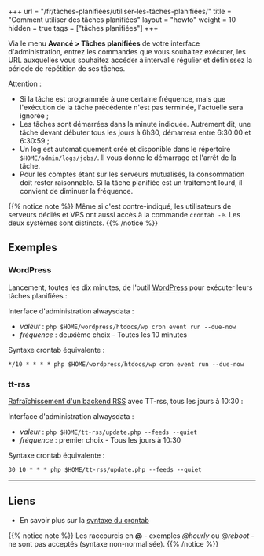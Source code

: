 +++
url = "/fr/tâches-planifiées/utiliser-les-tâches-planifiées/"
title = "Comment utiliser des tâches planifiées"
layout = "howto"
weight = 10
hidden = true
tags = ["tâches planifiées"]
+++

Via le menu **Avancé > Tâches planifiées** de votre interface d'administration, entrez les commandes que vous souhaitez exécuter, les URL auxquelles vous souhaitez accéder à intervalle régulier et définissez la période de répétition de ses tâches. 

Attention :

- Si la tâche est programmée à une certaine fréquence, mais que l'exécution de la tâche précédente n'est pas terminée, l'actuelle sera ignorée ;
- Les tâches sont démarrées dans la minute indiquée. Autrement dit, une tâche devant débuter tous les jours à 6h30, démarrera entre 6:30:00 et 6:30:59 ;
- Un log est automatiquement créé et disponible dans le répertoire `$HOME/admin/logs/jobs/`. Il vous donne le démarrage et l'arrêt de la tâche.
- Pour les comptes étant sur les serveurs mutualisés, la consommation doit rester raisonnable. Si la tâche planifiée est un traitement lourd, il convient de diminuer la fréquence.

{{% notice note %}}
Même si c'est contre-indiqué, les utilisateurs de serveurs dédiés et VPS ont aussi accès à la commande `crontab -e`. Les deux systèmes sont distincts.
{{% /notice %}}

## Exemples

### WordPress

Lancement, toutes les dix minutes, de l'outil [WordPress](https://developer.wordpress.org/cli/commands/cron/event/run/) pour exécuter leurs tâches planifiées :

Interface d'administration alwaysdata :

- _valeur_ : `php $HOME/wordpress/htdocs/wp cron event run --due-now`
- _fréquence_ : deuxième choix - Toutes les 10 minutes

Syntaxe crontab équivalente :

```
*/10 * * * * php $HOME/wordpress/htdocs/wp cron event run --due-now
```

### tt-rss

[Rafraîchissement d'un backend RSS](https://git.tt-rss.org/fox/tt-rss/wiki/UpdatingFeeds#periodical-updating-from-crontab-using-update-script-updatephp---feeds) avec TT-rss, tous les jours à 10:30 :

Interface d'administration alwaysdata :

- _valeur_ : `php $HOME/tt-rss/update.php --feeds --quiet`
- _fréquence_ : premier choix - Tous les jours à 10:30

Syntaxe crontab équivalente :

```
30 10 * * * php $HOME/tt-rss/update.php --feeds --quiet
```


---
## Liens

* En savoir plus sur la [syntaxe du crontab](https://fr.wikipedia.org/wiki/Crontab)

{{% notice note %}}
Les raccourcis en **@** - exemples _@hourly_ ou _@reboot_ - ne sont pas acceptés (syntaxe non-normalisée).
{{% /notice %}}
